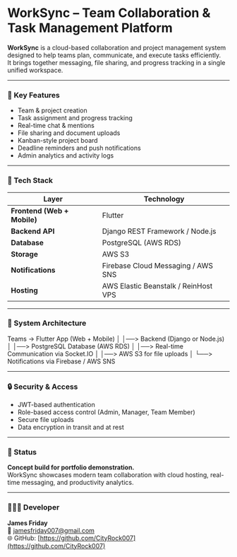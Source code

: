 # WorkSync – Team Collaboration & Task Management Platform

**WorkSync** is a cloud-based collaboration and project management system designed to help teams plan, communicate, and execute tasks efficiently.  
It brings together messaging, file sharing, and progress tracking in a single unified workspace.

---

### 👥 Key Features
- Team & project creation  
- Task assignment and progress tracking  
- Real-time chat & mentions  
- File sharing and document uploads  
- Kanban-style project board  
- Deadline reminders and push notifications  
- Admin analytics and activity logs  

---

### 🧠 Tech Stack
| Layer | Technology |
|-------|-------------|
| **Frontend (Web + Mobile)** | Flutter |
| **Backend API** | Django REST Framework / Node.js |
| **Database** | PostgreSQL (AWS RDS) |
| **Storage** | AWS S3 |
| **Notifications** | Firebase Cloud Messaging / AWS SNS |
| **Hosting** | AWS Elastic Beanstalk / ReinHost VPS |

---

### 🧩 System Architecture
Teams → Flutter App (Web + Mobile)
│
│──> Backend (Django or Node.js)
│
│──> PostgreSQL Database (AWS RDS)
│
│──> Real-time Communication via Socket.IO
│
│──> AWS S3 for file uploads
│
└──> Notifications via Firebase / AWS SNS


---

### 🔒 Security & Access
- JWT-based authentication  
- Role-based access control (Admin, Manager, Team Member)  
- Secure file uploads  
- Data encryption in transit and at rest  

---

### 🧾 Status
**Concept build for portfolio demonstration.**  
WorkSync showcases modern team collaboration with cloud hosting, real-time messaging, and productivity analytics.

---

### 👨🏽‍💻 Developer
**James Friday**  
📧 jamesfriday007@gmail.com  
🌐 GitHub: [https://github.com/CityRock007](https://github.com/CityRock007)
